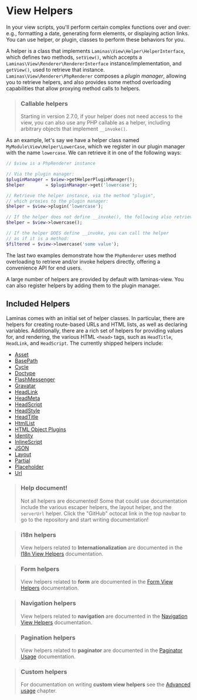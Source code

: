 # View Helpers

In your view scripts, you'll perform certain complex functions over and over:
e.g., formatting a date, generating form elements, or displaying action links.
You can use helper, or plugin, classes to perform these behaviors for you.

A helper is a class that implements `Laminas\View\Helper\HelperInterface`, which
defines two methods, `setView()`, which accepts a
`Laminas\View\Renderer\RendererInterface` instance/implementation, and `getView()`,
used to retrieve that instance.  `Laminas\View\Renderer\PhpRenderer` composes a
*plugin manager*, allowing you to retrieve helpers, and also provides some
method overloading capabilities that allow proxying method calls to helpers.

> ### Callable helpers
>
> Starting in version 2.7.0, if your helper does not need access to the view,
> you can also use any PHP callable as a helper, including arbitrary objects
> that implement `__invoke()`.

As an example, let's say we have a helper class named
`MyModule\View\Helper\LowerCase`, which we register in our plugin manager with
the name `lowercase`. We can retrieve it in one of the following ways:

```php
// $view is a PhpRenderer instance

// Via the plugin manager:
$pluginManager = $view->getHelperPluginManager();
$helper        = $pluginManager->get('lowercase');

// Retrieve the helper instance, via the method "plugin",
// which proxies to the plugin manager:
$helper = $view->plugin('lowercase');

// If the helper does not define __invoke(), the following also retrieves it:
$helper = $view->lowercase();

// If the helper DOES define __invoke, you can call the helper
// as if it is a method:
$filtered = $view->lowercase('some value');
```

The last two examples demonstrate how the `PhpRenderer` uses method overloading
to retrieve and/or invoke helpers directly, offering a convenience API for end
users.

A large number of helpers are provided by default with laminas-view.  You can also
register helpers by adding them to the plugin manager.

## Included Helpers

Laminas comes with an initial set of helper classes. In particular, there
are helpers for creating route-based URLs and HTML lists, as well as declaring
variables. Additionally, there are a rich set of helpers for providing values
for, and rendering, the various HTML `<head>` tags, such as `HeadTitle`,
`HeadLink`, and `HeadScript`. The currently shipped helpers include:

- [Asset](asset.md)
- [BasePath](base-path.md)
- [Cycle](cycle.md)
- [Doctype](doctype.md)
- [FlashMessenger](flash-messenger.md)
- [Gravatar](gravatar.md)
- [HeadLink](head-link.md)
- [HeadMeta](head-meta.md)
- [HeadScript](head-script.md)
- [HeadStyle](head-style.md)
- [HeadTitle](head-title.md)
- [HtmlList](html-list.md)
- [HTML Object Plugins](html-object.md)
- [Identity](identity.md)
- [InlineScript](inline-script.md)
- [JSON](json.md)
- [Layout](layout.md)
- [Partial](partial.md)
- [Placeholder](placeholder.md)
- [Url](url.md)

> ### Help document!
>
> Not all helpers are documented! Some that could use documentation include the
> various escaper helpers, the layout helper, and the `serverUrl` helper. Click
> the "GitHub" octocat link in the top navbar to go to the repository and start
> writing documentation!

> ### i18n helpers
>
> View helpers related to **Internationalization** are documented in the
> [I18n View Helpers](https://docs.laminas.dev/laminas-i18n/view-helpers/)
> documentation.

> ### Form helpers
>
> View helpers related to **form** are documented in the
> [Form View Helpers](https://docs.laminas.dev/laminas-form/helper/intro/)
> documentation.

> ### Navigation helpers
>
> View helpers related to **navigation** are documented in the
> [Navigation View Helpers](https://docs.laminas.dev/laminas-navigation/helpers/intro/)
> documentation.

> ### Pagination helpers
>
> View helpers related to **paginator** are documented in the
> [Paginator Usage](https://docs.laminas.dev/laminas-paginator/usage/#rendering-pages-with-view-scripts)
> documentation.

> ### Custom helpers
>
> For documentation on writing **custom view helpers** see the
> [Advanced usage](advanced-usage.md) chapter.

